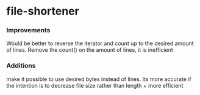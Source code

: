 # file-shortener

### Improvements

Would be better to reverse the iterator and count up to the desired amount of lines.
Remove the count() on the amount of lines, it is inefficient

### Additions

make it possible to use desired bytes instead of lines. Its more accurate if the intention is to decrease file size rather than length + more efficient
